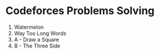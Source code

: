 # Codeforces Problems Solving 
1. Watermelon
2. Way Too Long Words
3. A - Draw a Square
4. B - The Three Side
